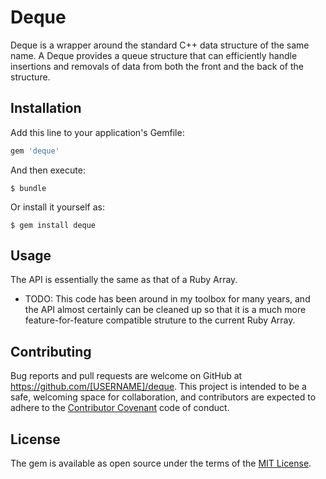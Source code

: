 # Deque

Deque is a wrapper around the standard C++ data structure of the same name. A Deque provides a queue structure that can efficiently handle insertions and removals of data from both the front and the back of the structure.

## Installation

Add this line to your application's Gemfile:

```ruby
gem 'deque'
```

And then execute:

    $ bundle

Or install it yourself as:

    $ gem install deque

## Usage

The API is essentially the same as that of a Ruby Array.

* TODO: This code has been around in my toolbox for many years, and the API almost certainly can be cleaned up so that it is a much more feature-for-feature compatible struture to the current Ruby Array.

## Contributing

Bug reports and pull requests are welcome on GitHub at https://github.com/[USERNAME]/deque. This project is intended to be a safe, welcoming space for collaboration, and contributors are expected to adhere to the [Contributor Covenant](http://contributor-covenant.org) code of conduct.

## License

The gem is available as open source under the terms of the [MIT License](http://opensource.org/licenses/MIT).
